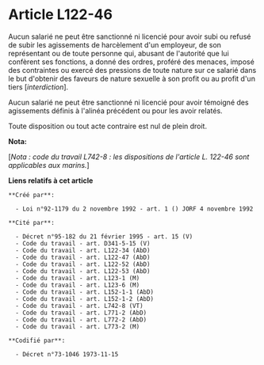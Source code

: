 # Article L122-46

Aucun salarié ne peut être sanctionné ni licencié pour avoir subi ou refusé de subir les agissements de harcèlement d'un
employeur, de son représentant ou de toute personne qui, abusant de l'autorité que lui confèrent ses fonctions, a donné des
ordres, proféré des menaces, imposé des contraintes ou exercé des pressions de toute nature sur ce salarié dans le but
d'obtenir des faveurs de nature sexuelle à son profit ou au profit d'un tiers [*interdiction*].

Aucun salarié ne peut être sanctionné ni licencié pour avoir témoigné des agissements définis à l'alinéa précédent ou pour
les avoir relatés.

Toute disposition ou tout acte contraire est nul de plein droit.

**Nota:**

[*Nota : code du travail L742-8 : les dispositions de l'article L. 122-46 sont applicables aux marins.*]

**Liens relatifs à cet article**

	**Créé par**:

	  - Loi n°92-1179 du 2 novembre 1992 - art. 1 () JORF 4 novembre 1992

	**Cité par**:

	  - Décret n°95-182 du 21 février 1995 - art. 15 (V)
	  - Code du travail - art. D341-5-15 (V)
	  - Code du travail - art. L122-34 (AbD)
	  - Code du travail - art. L122-47 (AbD)
	  - Code du travail - art. L122-52 (AbD)
	  - Code du travail - art. L122-53 (AbD)
	  - Code du travail - art. L123-1 (M)
	  - Code du travail - art. L123-6 (M)
	  - Code du travail - art. L152-1-1 (AbD)
	  - Code du travail - art. L152-1-2 (AbD)
	  - Code du travail - art. L742-8 (VT)
	  - Code du travail - art. L771-2 (AbD)
	  - Code du travail - art. L772-2 (AbD)
	  - Code du travail - art. L773-2 (M)

	**Codifié par**:

	  - Décret n°73-1046 1973-11-15

